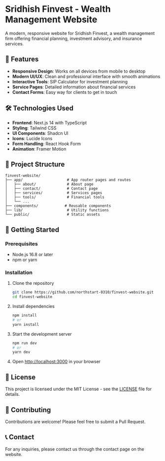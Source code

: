 # Sridhish Finvest - Wealth Management Website

A modern, responsive website for Sridhish Finvest, a wealth management firm offering financial planning, investment advisory, and insurance services.

## 🚀 Features

- **Responsive Design**: Works on all devices from mobile to desktop
- **Modern UI/UX**: Clean and professional interface with smooth animations
- **Interactive Tools**: SIP Calculator for investment planning
- **Service Pages**: Detailed information about financial services
- **Contact Forms**: Easy way for clients to get in touch

## 🛠️ Technologies Used

- **Frontend**: Next.js 14 with TypeScript
- **Styling**: Tailwind CSS
- **UI Components**: Shadcn UI
- **Icons**: Lucide Icons
- **Form Handling**: React Hook Form
- **Animation**: Framer Motion

## 📂 Project Structure

```
finvest-website/
├── app/                    # App router pages and routes
│   ├── about/              # About page
│   ├── contact/            # Contact page
│   ├── services/           # Services pages
│   ├── tools/              # Financial tools
│   └── ...
├── components/            # Reusable components
├── lib/                    # Utility functions
└── public/                 # Static assets
```

## 🚀 Getting Started

### Prerequisites

- Node.js 16.8 or later
- npm or yarn

### Installation

1. Clone the repository
   ```bash
   git clone https://github.com/northstart-0310/finvest-website.git
   cd finvest-website
   ```

2. Install dependencies
   ```bash
   npm install
   # or
   yarn install
   ```

3. Start the development server
   ```bash
   npm run dev
   # or
   yarn dev
   ```

4. Open [http://localhost:3000](http://localhost:3000) in your browser

## 📝 License

This project is licensed under the MIT License - see the [LICENSE](LICENSE) file for details.

## 🤝 Contributing

Contributions are welcome! Please feel free to submit a Pull Request.

## 📞 Contact

For any inquiries, please contact us through the contact page on the website.
